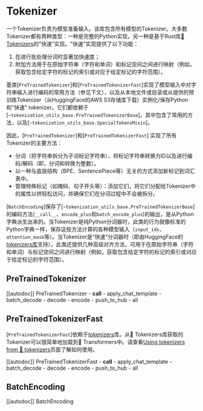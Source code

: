 <!--
版权所有2020 The HuggingFace团队。保留所有权利。

根据Apache许可证第2.0版（“许可证”）获得许可；除非符合许可证规定的使用，否则不得使用此文件。你可以在以下位置获取许可证的副本：

http://www.apache.org/licenses/LICENSE-2.0

除非适用法律要求或书面同意，否则按“原样”分发的软件在没有明示或暗示的情况下分发，
请参阅许可证以获得特定语言的权限和限制。

⚠️需要注意的是，这个文件是Markdown格式的，但包含特定于我们文档构建器（类似于MDX）的语法，这可能不会在你的Markdown查看器中正确显示。

-->

# Tokenizer

一个Tokenizer负责为模型准备输入。该库包含所有模型的Tokenizer。大多数Tokenizer都有两种类型：一种是完整的Python实现，另一种是基于Rust库[🤗 Tokenizers](https://github.com/huggingface/tokenizers)的"快速"实现。"快速"实现提供了以下功能：

1. 在进行批处理分词时显著加快速度；
2. 附加方法用于在原始字符串（字符和单词）和标记空间之间进行映射（例如，获取包含给定字符的标记的索引或对应于给定标记的字符范围）。

基类[`PreTrainedTokenizer`]和[`PreTrainedTokenizerFast`]实现了模型输入中对字符串输入进行编码的常用方法（参见下文），以及从本地文件或目录或从提供的预训练Tokenizer（从HuggingFace的AWS S3存储库下载）实例化/保存Python和"快速" tokenizer。它们都依赖于[`~tokenization_utils_base.PreTrainedTokenizerBase`]，其中包含了常用的方法，以及[`~tokenization_utils_base.SpecialTokensMixin`]。

因此，[`PreTrainedTokenizer`]和[`PreTrainedTokenizerFast`] 实现了所有Tokenizer的主要方法：

- 分词（将字符串拆分为子词标记字符串），将标记字符串转换为ID以及进行编码/解码（即，分词和转换为整数）。
- 以一种与底层结构（BPE、SentencePiece等）无关的方式添加新标记到词汇表中。
- 管理特殊标记（如掩码、句子开头等）：添加它们，将它们分配给Tokenizer中的属性以供轻松访问，并确保它们在分词过程中不会被拆分。

[`BatchEncoding`]保存了[`~tokenization_utils_base.PreTrainedTokenizerBase`]的编码方法(`__call__`、`encode_plus`和`batch_encode_plus`)的输出，是从Python字典派生出来的。当Tokenizer是纯Python分词器时，此类的行为就像标准的Python字典一样，保存这些方法计算的各种模型输入（`input_ids`、`attention_mask`等）。当Tokenizer是“快速”分词器时（即由HuggingFace的[tokenizers库](https://github.com/huggingface/tokenizers)支持），此类还提供几种高级对齐方法，可用于在原始字符串（字符和单词）与标记空间之间进行映射（例如，获取包含给定字符的标记的索引或对应于给定标记的字符范围）。

## PreTrainedTokenizer

[[autodoc]] PreTrainedTokenizer
    - __call__
    - apply_chat_template
    - batch_decode
    - decode
    - encode
    - push_to_hub
    - all

## PreTrainedTokenizerFast

[`PreTrainedTokenizerFast`]依赖于[tokenizers](https://huggingface.co/docs/tokenizers)库。从🤗 Tokenizers库获取的Tokenizer可以很简单地加载到🤗 Transformers中。请查看[Using tokenizers from 🤗 tokenizers](../fast_tokenizers.md)页面了解如何使用。

[[autodoc]] PreTrainedTokenizerFast
    - __call__
    - apply_chat_template
    - batch_decode
    - decode
    - encode
    - push_to_hub
    - all

## BatchEncoding

[[autodoc]] BatchEncoding
